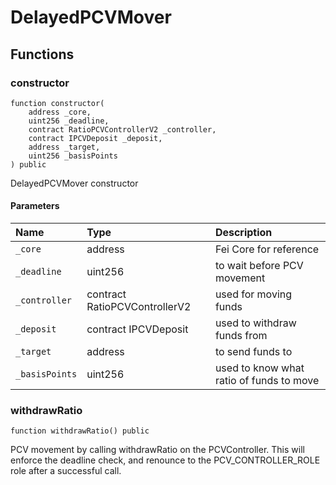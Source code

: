 # DelayedPCVMover

## Functions

### constructor

```solidity
function constructor(
    address _core,
    uint256 _deadline,
    contract RatioPCVControllerV2 _controller,
    contract IPCVDeposit _deposit,
    address _target,
    uint256 _basisPoints
) public
```

DelayedPCVMover constructor

#### Parameters

| Name | Type | Description |
| :--- | :--- | :---------- |
| `_core` | address | Fei Core for reference |
| `_deadline` | uint256 | to wait before PCV movement |
| `_controller` | contract RatioPCVControllerV2 | used for moving funds |
| `_deposit` | contract IPCVDeposit | used to withdraw funds from |
| `_target` | address | to send funds to |
| `_basisPoints` | uint256 | used to know what ratio of funds to move |

### withdrawRatio

```solidity
function withdrawRatio() public
```

PCV movement by calling withdrawRatio on the PCVController.
This will enforce the deadline check, and renounce to the
PCV_CONTROLLER_ROLE role after a successful call.

